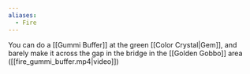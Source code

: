```yaml
---
aliases:
  - Fire
---
```

You can do a [[Gummi Buffer]] at the green [[Color Crystal|Gem]], and barely make it across the gap in the bridge in the [[Golden Gobbo]] area ([[fire_gummi_buffer.mp4|video]])